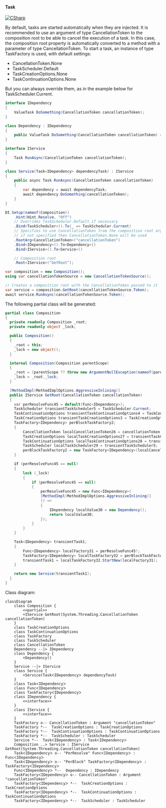 #### Task

[![CSharp](https://img.shields.io/badge/C%23-code-blue.svg)](../tests/Pure.DI.UsageTests/BaseClassLibrary/TaskScenario.cs)

By default, tasks are started automatically when they are injected. It is recommended to use an argument of type <c>CancellationToken</c> to the composition root to be able to cancel the execution of a task. In this case, the composition root property is automatically converted to a method with a parameter of type <c>CancellationToken</c>. To start a task, an instance of type <c>TaskFactory<T></c> is used, with default settings:

- CancellationToken.None
- TaskScheduler.Default
- TaskCreationOptions.None
- TaskContinuationOptions.None

But you can always override them, as in the example below for <c>TaskScheduler.Current</c>.


```c#
interface IDependency
{
    ValueTask DoSomething(CancellationToken cancellationToken);
}

class Dependency : IDependency
{
    public ValueTask DoSomething(CancellationToken cancellationToken) => ValueTask.CompletedTask;
}

interface IService
{
    Task RunAsync(CancellationToken cancellationToken);
}

class Service(Task<IDependency> dependencyTask) : IService
{
    public async Task RunAsync(CancellationToken cancellationToken)
    {
        var dependency = await dependencyTask;
        await dependency.DoSomething(cancellationToken);
    }
}

DI.Setup(nameof(Composition))
    .Hint(Hint.Resolve, "Off")
    // Overrides TaskScheduler.Default if necessary
    .Bind<TaskScheduler>().To(_ => TaskScheduler.Current)
    // Specifies to use CancellationToken from the composition root argument,
    // if not specified then CancellationToken.None will be used
    .RootArg<CancellationToken>("cancellationToken")
    .Bind<IDependency>().To<Dependency>()
    .Bind<IService>().To<Service>()

    // Composition root
    .Root<IService>("GetRoot");

var composition = new Composition();
using var cancellationTokenSource = new CancellationTokenSource();

// Creates a composition root with the CancellationToken passed to it
var service = composition.GetRoot(cancellationTokenSource.Token);
await service.RunAsync(cancellationTokenSource.Token);
```

The following partial class will be generated:

```c#
partial class Composition
{
  private readonly Composition _root;
  private readonly object _lock;

  public Composition()
  {
    _root = this;
    _lock = new object();
  }

  internal Composition(Composition parentScope)
  {
    _root = (parentScope ?? throw new ArgumentNullException(nameof(parentScope)))._root;
    _lock = _root._lock;
  }

  [MethodImpl(MethodImplOptions.AggressiveInlining)]
  public IService GetRoot(CancellationToken cancellationToken)
  {
    var perResolveFunc45 = default(Func<IDependency>);
    TaskScheduler transientTaskScheduler5 = TaskScheduler.Current;
    TaskContinuationOptions transientTaskContinuationOptions4 = TaskContinuationOptions.None;
    TaskCreationOptions transientTaskCreationOptions3 = TaskCreationOptions.None;
    TaskFactory<IDependency> perBlockTaskFactory2;
    {
        CancellationToken localCancellationToken26 = cancellationToken;
        TaskCreationOptions localTaskCreationOptions27 = transientTaskCreationOptions3;
        TaskContinuationOptions localTaskContinuationOptions28 = transientTaskContinuationOptions4;
        TaskScheduler localTaskScheduler29 = transientTaskScheduler5;
        perBlockTaskFactory2 = new TaskFactory<IDependency>(localCancellationToken26, localTaskCreationOptions27, localTaskContinuationOptions28, localTaskScheduler29);
    }

    if (perResolveFunc45 == null)
    {
        lock (_lock)
        {
            if (perResolveFunc45 == null)
            {
                perResolveFunc45 = new Func<IDependency>(
                [MethodImpl(MethodImplOptions.AggressiveInlining)]
                () =>
                {
                    IDependency localValue30 = new Dependency();
                    return localValue30;
                });
            }
        }
    }

    Task<IDependency> transientTask1;
    {
        Func<IDependency> localFactory31 = perResolveFunc45!;
        TaskFactory<IDependency> localTaskFactory32 = perBlockTaskFactory2;
        transientTask1 = localTaskFactory32.StartNew(localFactory31);
    }

    return new Service(transientTask1);
  }
}
```

Class diagram:

```mermaid
classDiagram
	class Composition {
		<<partial>>
		+IService GetRoot(System.Threading.CancellationToken cancellationToken)
	}
	class TaskCreationOptions
	class TaskContinuationOptions
	class TaskFactory
	class TaskScheduler
	class CancellationToken
	Dependency --|> IDependency
	class Dependency {
		+Dependency()
	}
	Service --|> IService
	class Service {
		+Service(TaskᐸIDependencyᐳ dependencyTask)
	}
	class TaskᐸIDependencyᐳ
	class FuncᐸIDependencyᐳ
	class TaskFactoryᐸIDependencyᐳ
	class IDependency {
		<<interface>>
	}
	class IService {
		<<interface>>
	}
	TaskFactory o-- CancellationToken : Argument "cancellationToken"
	TaskFactory *--  TaskCreationOptions : TaskCreationOptions
	TaskFactory *--  TaskContinuationOptions : TaskContinuationOptions
	TaskFactory *--  TaskScheduler : TaskScheduler
	Service *--  TaskᐸIDependencyᐳ : TaskᐸIDependencyᐳ
	Composition ..> Service : IService GetRoot(System.Threading.CancellationToken cancellationToken)
	TaskᐸIDependencyᐳ o-- "PerResolve" FuncᐸIDependencyᐳ : FuncᐸIDependencyᐳ
	TaskᐸIDependencyᐳ o-- "PerBlock" TaskFactoryᐸIDependencyᐳ : TaskFactoryᐸIDependencyᐳ
	FuncᐸIDependencyᐳ *--  Dependency : IDependency
	TaskFactoryᐸIDependencyᐳ o-- CancellationToken : Argument "cancellationToken"
	TaskFactoryᐸIDependencyᐳ *--  TaskCreationOptions : TaskCreationOptions
	TaskFactoryᐸIDependencyᐳ *--  TaskContinuationOptions : TaskContinuationOptions
	TaskFactoryᐸIDependencyᐳ *--  TaskScheduler : TaskScheduler
```

